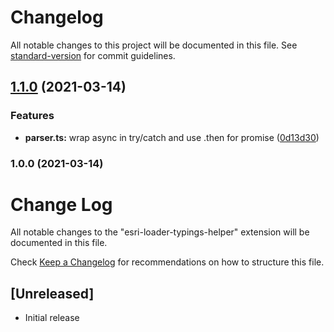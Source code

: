 # Changelog

All notable changes to this project will be documented in this file. See [standard-version](https://github.com/conventional-changelog/standard-version) for commit guidelines.

## [1.1.0](https://github.com/CalebM1987/esri-loader-typings-helper/compare/v1.0.2...v1.1.0) (2021-03-14)


### Features

* **parser.ts:** wrap async in try/catch and use .then for promise ([0d13d30](https://github.com/CalebM1987/esri-loader-typings-helper/commit/0d13d30c1e67cd3d85624fa4ac5619280de8340d))

### 1.0.0 (2021-03-14)

# Change Log

All notable changes to the "esri-loader-typings-helper" extension will be documented in this file.

Check [Keep a Changelog](http://keepachangelog.com/) for recommendations on how to structure this file.

## [Unreleased]

- Initial release